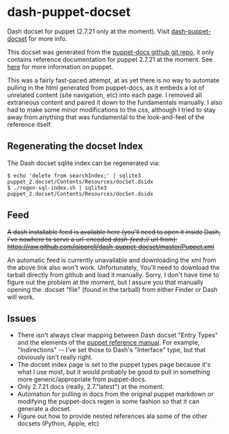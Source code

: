 dash-puppet-docset
==================

Dash docset for puppet (2.7.21 only at the moment).  Visit [dash-puppet-docset][] for more info.

This docset was generated from the [puppet-docs github git repo][2], it only contains reference documentation for puppet
2.7.21 at the moment. See [here][1] for more information on puppet.

This was a fairly fast-paced attempt, at as yet there is no way to automate pulling in the html generated from puppet-docs,
as it embeds a lot of unrelated content (site navigation, etc) into each page. I removed all extraneous content and
paired it down to the fundamentals manually. I also had to make some minor modifications to the css, although I tried to
stay away from anything that was fundamental to the look-and-feel of the reference itself.

Regenerating the docset Index
-----------------------------
The Dash docset sqlite index can be regenerated via:

    $ echo 'delete from searchIndex;' | sqlite3 puppet_2.docset/Contents/Resources/docSet.dsidx
    $ ./regen-sql-index.sh | sqlite3 puppet_2.docset/Contents/Resources/docSet.dsidx

Feed
----
~~A dash installable feed is available here (you'll need to open it inside Dash, I've nowhere to serve a url-encoded *dash-feed://* url from): https://raw.github.com/jsipprell/dash-puppet-docset/master/Puppet.xml~~

An automatic feed is currently unavailable and downloading the xml from the above link also won't work. Unfortunately,
You'll need to download the tarball directly from github and load it manually. Sorry, I don't have time to figure
out the problem at the moment, but I assure you that manually opening the .docset "file" (found in the tarball)
from either Finder or Dash will work.

Issues
------
* There isn't always clear mapping between Dash docset "Entry Types" and the elements of the [puppet reference manual][3].
  For example, "Indirections" -- I've set those to Dash's "Interface" type, but that obviously isn't really right.
* The docset index page is set to the puppet types page because it's what I use most, but it would probably be good to pull in
  something more generic/appropriate from puppet-docs.
* Only 2.7.21 docs (really, 2.7."latest") at the moment.
* Automation for pulling in docs from the original puppet markdown or modifying the puppet-docs regen
  is some fashion so that it can generate a docset.
* Figure out how to provide nested references ala some of the other docsets (Python, Apple, etc)

[1]: http://docs.puppetlabs.com/puppet/
[2]: https://github.com/puppetlabs/puppet-docs
[3]: http://docs.puppetlabs.com/puppet/2.7/reference/
[dash-puppet-docset]: http://jsipprell.github.io/dash-puppet-docset/
